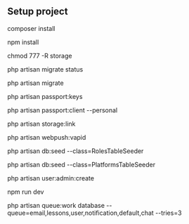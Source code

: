 ## Setup project

composer install

npm install

chmod 777 -R storage

php artisan migrate status

php artisan migrate

php artisan passport:keys

php artisan passport:client --personal

php artisan storage:link

php artisan webpush:vapid

php artisan db:seed --class=RolesTableSeeder
 
php artisan db:seed --class=PlatformsTableSeeder

php artisan user:admin:create

npm run dev

php artisan queue:work database --queue=email,lessons,user,notification,default,chat  --tries=3